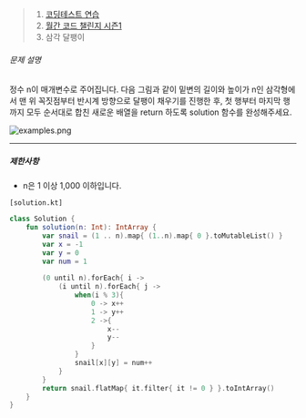 > 1. [코딩테스트 연습](https://school.programmers.co.kr/learn/challenges)
> 2. [월간 코드 챌린지 시즌1](https://school.programmers.co.kr/learn/challenges)
> 3. 삼각 달팽이



###### 문제 설명

정수 n이 매개변수로 주어집니다. 다음 그림과 같이 밑변의 길이와 높이가 n인 삼각형에서 맨 위 꼭짓점부터 반시계 방향으로 달팽이 채우기를 진행한 후, 첫 행부터 마지막 행까지 모두 순서대로 합친 새로운 배열을 return 하도록 solution 함수를 완성해주세요.

![examples.png](https://grepp-programmers.s3.ap-northeast-2.amazonaws.com/files/production/e1e53b93-dcdf-446f-b47f-e8ec1292a5e0/examples.png)

------

##### 제한사항

- n은 1 이상 1,000 이하입니다.



`[solution.kt]`

```kotlin
class Solution {
    fun solution(n: Int): IntArray {
        var snail = (1 .. n).map{ (1..n).map{ 0 }.toMutableList() }
        var x = -1
        var y = 0
        var num = 1
        
        (0 until n).forEach{ i ->
            (i until n).forEach{ j ->
                when(i % 3){
                    0 -> x++
                    1 -> y++
                    2 ->{
                        x--
                        y--
                    }
                }
                snail[x][y] = num++
            }
        }
        return snail.flatMap{ it.filter{ it != 0 } }.toIntArray()
    }
}
```

